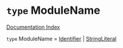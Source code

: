 # `type` ModuleName

[Documentation Index](../README.md)

`type` ModuleName = [Identifier](../interface.Identifier/README.md) | [StringLiteral](../interface.StringLiteral/README.md)